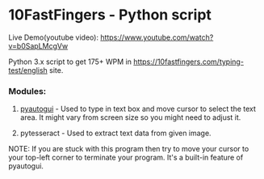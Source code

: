 # 10FastFingers - Python script

Live Demo(youtube video): https://www.youtube.com/watch?v=b0SapLMcgVw

Python 3.x script to get 175+ WPM in https://10fastfingers.com/typing-test/english site.

### Modules:

1. [pyautogui](https://pyautogui.readthedocs.io/en/latest/) - Used to type in text box and move cursor to select the text area. It might vary from screen size so you might need to adjust it.

2. pytesseract - Used to extract text data from given image.

NOTE: If you are stuck with this program then try to move your cursor to your top-left corner to terminate your program. It's a built-in feature of pyautogui.
